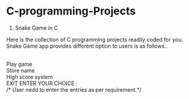 # C-programming-Projects

1) Snake Game in C

Here is the collection of C programming projects readily coded for you.<br >
Snake Game app provides different option to users is as follows..<br ><br >

Play game<br >
Store name<br >
High score system<br >
EXIT ENTER YOUR CHOICE :<br >
/* User nedd to enter the entries as per requirement.*/<br >
